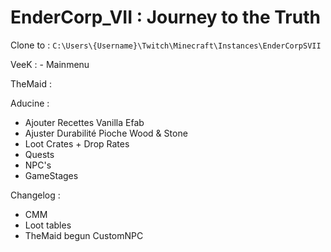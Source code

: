 # EnderCorp_VII : Journey to the Truth

Clone to :
``C:\Users\{Username}\Twitch\Minecraft\Instances\EnderCorpSVII``

VeeK : - Mainmenu

TheMaid :

Aducine :

- Ajouter Recettes Vanilla Efab
- Ajuster Durabilité Pioche Wood & Stone
- Loot Crates + Drop Rates
- Quests
- NPC's
- GameStages



Changelog :
 - CMM
 - Loot tables
 - TheMaid begun CustomNPC
